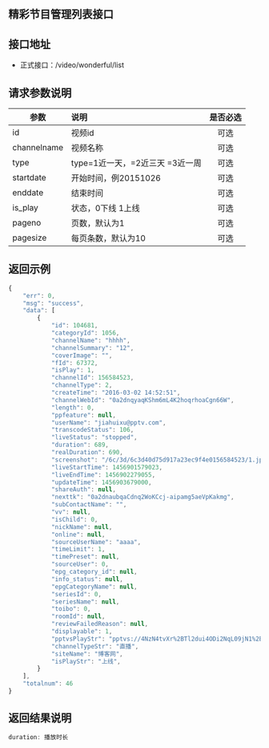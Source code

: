 精彩节目管理列表接口
----------

接口地址
----------
  * 正式接口：/video/wonderful/list

请求参数说明
----------
|  参数         |说明          |是否必选|
| ------------- |:-------------|:-----:|
| id      | 视频id |可选    |
| channelname            | 视频名称 |可选    |
| type      | type=1近一天，=2近三天  =3近一周  |可选    |
| startdate      | 开始时间，例20151026 |可选    |
| enddate      | 结束时间 |可选    |
| is_play | 状态，0下线 1上线 | 可选|
| pageno      | 页数，默认为1 |可选    |
| pagesize      | 每页条数，默认为10 |可选    |
返回示例
----------
```javascript
{
    "err": 0,
    "msg": "success",
    "data": [
        {
            "id": 104681,
            "categoryId": 1056,
            "channelName": "hhhh",
            "channelSummary": "12",
            "coverImage": "",
            "fId": 67372,
            "isPlay": 1,
            "channelId": 156584523,
            "channelType": 2,
            "createTime": "2016-03-02 14:52:51",
            "channelWebId": "0a2dnqyaqKShm6mL4K2hoqrhoaCgn66W",
            "length": 0,
            "ppfeature": null,
            "userName": "jiahuixu@pptv.com",
            "transcodeStatus": 106,
            "liveStatus": "stopped",
            "duration": 689,
            "realDuration": 690,
            "screenshot": "/6c/3d/6c3d40d75d917a23ec9f4e0156584523/1.jpg",
            "liveStartTime": 1456901579023,
            "liveEndTime": 1456902279055,
            "updateTime": 1456903679000,
            "shareAuth": null,
            "nexttk": "0a2dnaubqaCdnq2WoKCcj-aipamg5aeVpKakmg",
            "subContactName": "",
            "vv": null,
            "isChild": 0,
            "nickName": null,
            "online": null,
            "sourceUserName": "aaaa",
            "timeLimit": 1,
            "timePreset": null,
            "sourceUser": 0,
            "epg_category_id": null,
            "info_status": null,
            "epgCategoryName": null,
            "seriesId": 0,
            "seriesName": null,
            "toibo": 0,
            "roomId": null,
            "reviewFailedReason": null,
            "displayable": 1,
            "pptvsPlayStr": "pptvs://4NzN4tvXr%2BTl2dui4ODi2NqL09jN1%2BTK3M%2FVzbOWpaahoaqaoqM%3D",
            "channelTypeStr": "直播",
            "siteName": "博客网",
            "isPlayStr": "上线",
        }
    ],
    "totalnum": 46
}
```

返回结果说明
----------
```javascript
duration: 播放时长
```
